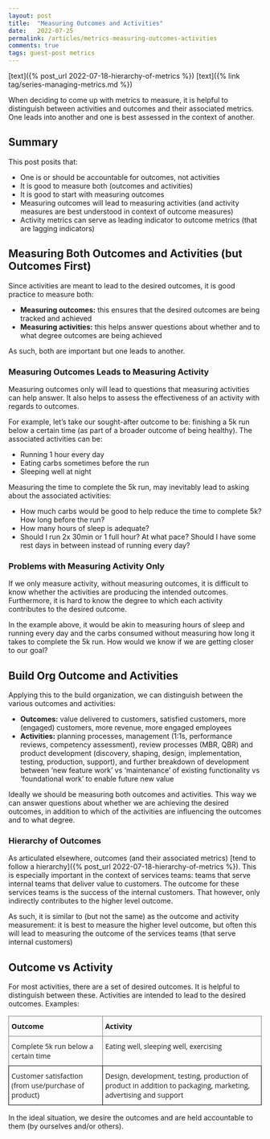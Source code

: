 ```yaml
---
layout: post
title:  "Measuring Outcomes and Activities"
date:   2022-07-25
permalink: /articles/metrics-measuring-outcomes-activities
comments: true
tags: guest-post metrics
---
```


[text]({% post_url 2022-07-18-hierarchy-of-metrics %})
[text]({% link tag/series-managing-metrics.md %})

When deciding to come up with metrics to measure, it is helpful to distinguish between activities and outcomes and their associated metrics. One leads into another and one is best assessed in the context of another. 

## Summary

This post posits that:

- One is or should be accountable for outcomes, not activities
- It is good to measure both (outcomes and activities)
- It is good to start with measuring outcomes
- Measuring outcomes will lead to measuring activities (and activity measures are best understood in context of outcome measures)
- Activity metrics can serve as leading indicator to outcome metrics (that are lagging indicators)

## Measuring Both Outcomes and Activities (but Outcomes First)

Since activities are meant to lead to the desired outcomes, it is good practice to measure both:

- **Measuring outcomes:** this ensures that the desired outcomes are being tracked and achieved
- **Measuring activities:** this helps answer questions about whether and to what degree outcomes are being achieved

As such, both are important but one leads to another. 

### Measuring Outcomes Leads to Measuring Activity

Measuring outcomes only will lead to questions that measuring activities can help answer. It also helps to assess the effectiveness of an activity with regards to outcomes. 

For example, let’s take our sought-after outcome to be: finishing a 5k run below a certain time (as part of a broader outcome of being healthy). The associated activities can be:

- Running 1 hour every day
- Eating carbs sometimes before the run
- Sleeping well at night

Measuring the time to complete the 5k run, may inevitably lead to asking about the associated activities:

- How much carbs would be good to help reduce the time to complete 5k? How long before the run? 
- How many hours of sleep is adequate?
- Should I run 2x 30min or 1 full hour? At what pace? Should I have some rest days in between instead of running every day?

### Problems with Measuring Activity Only

If we only measure activity, without measuring outcomes, it is difficult to know whether the activities are producing the intended outcomes. Furthermore, it is hard to know the degree to which each activity contributes to the desired outcome.

In the example above, it would be akin to measuring hours of sleep and running every day and the carbs consumed without measuring how long it takes to complete the 5k run. How would we know if we are getting closer to our goal?

## Build Org Outcome and Activities

Applying this to the build organization, we can distinguish between the various outcomes and activities:

- **Outcomes:** value delivered to customers, satisfied customers, more (engaged) customers, more revenue, more engaged employees
- **Activities:** planning processes, management (1:1s, performance reviews, competency assessment), review processes (MBR, QBR) and product development (discovery, shaping, design, implementation, testing, production, support), and further breakdown of development between ‘new feature work’ vs ‘maintenance’ of existing functionality vs ‘foundational work’ to enable future new value

Ideally we should be measuring both outcomes and activities. This way we can answer questions about whether we are achieving the desired outcomes, in addition to which of the activities are influencing the outcomes and to what degree. 

### Hierarchy of Outcomes

As articulated elsewhere, outcomes (and their associated metrics) [tend to follow a hierarchy]({% post_url 2022-07-18-hierarchy-of-metrics %}). This is especially important in the context of services teams: teams that serve internal teams that deliver value to customers. 
The outcome for these services teams is the success of the internal customers. That however, only indirectly contributes to the higher level outcome.

As such, it is similar to (but not the same) as the outcome and activity measurement: it is best to measure the higher level outcome, but often this will lead to measuring the outcome of the services teams (that serve internal customers)

## Outcome vs Activity

For most activities, there are a set of desired outcomes. It is helpful to distinguish between these. Activities are intended to lead to the desired outcomes. Examples:

<style type="text/css">
.tg  {border-collapse:collapse;border-spacing:0;}
.tg td{border-color:black;border-style:solid;border-width:1px;font-family:Open Sans, sans-serif;font-size:14px;
  overflow:hidden;padding:10px 5px;word-break:normal;}
.tg th{border-color:black;border-style:solid;border-width:1px;font-family:Open Sans, sans-serif;font-size:14px;
  font-weight:bold;overflow:hidden;padding:10px 5px;word-break:normal;}
.tg .tg-0pky{border-color:inherit;text-align:left;vertical-align:top}
.tg .tg-0lax{text-align:left;vertical-align:top}
@media screen and (max-width: 767px) {.tg {width: auto !important;}.tg col {width: auto !important;}.tg-wrap {overflow-x: auto;-webkit-overflow-scrolling: touch;}}</style>
<div class="tg-wrap"><table class="tg">
<thead>
  <tr>
    <th class="tg-0pky">Outcome</th>
    <th class="tg-0pky">Activity</th>
  </tr>
</thead>
<tbody>
  <tr>
    <td class="tg-0pky"><span style="font-weight:400;font-style:normal;text-decoration:none">Complete 5k run below a certain time</span></td>
    <td class="tg-0pky"><span style="font-weight:400;font-style:normal;text-decoration:none">Eating well, sleeping well, exercising</span></td>
  </tr>
  <tr>
    <td class="tg-0lax"><span style="font-weight:400;font-style:normal;text-decoration:none">Customer satisfaction (from use/purchase of product)</span></td>
    <td class="tg-0lax"><span style="font-weight:400;font-style:normal;text-decoration:none">Design, development, testing, production of product in addition to packaging, marketing, advertising and support</span></td>
  </tr>
</tbody>
</table></div>


In the ideal situation, we desire the outcomes and are held accountable to them (by ourselves and/or others). 
